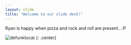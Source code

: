 ```yaml
---
layout: slide
title: "Welcome to our slide deck!"
---
```


Ryan is happy when pizza and rock and roll are present...:P 

![defunktocat](https://octodex.github.com/images/defunktocat.png)
{: .center}
